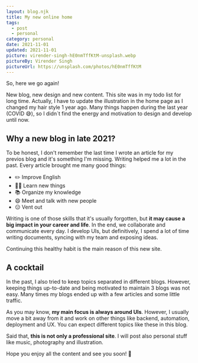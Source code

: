 ```yaml
---
layout: blog.njk
title: My new online home
tags:
  - post
  - personal
category: personal
date: 2021-11-01
updated: 2021-11-01
picture: virender-singh-hE0nmTffKtM-unsplash.webp
pictureBy: Virender Singh
pictureUrl: https://unsplash.com/photos/hE0nmTffKtM
---
```


So, here we go again!

New blog, new design and new content. This site was in my todo list for long time. Actually, I have to update the illustration in the home page as I changed my hair style 1 year ago. Many things happen during the last year (COVID 😅), so I didn´t find the energy and motivation to design and develop until now.

## Why a new blog in late 2021?

To be honest, I don't remember the last time I wrote an article for my previos blog and it's something I'm missing. Writing helped me a lot in the past. Every article brought me many good things:

- ✏️ Improve English
- 🧑‍🚀 Learn new things
- 📚 Organize my knowledge
- 😄 Meet and talk with new people
- 😑 Vent out

Writing is one of those skills that it's usually forgotten, but **it may cause a big impact in your career and life**. In the end, we collaborate and communicate every day. I develop UIs, but definitively, I spend a lot of time writing documents, syncing with my team and exposing ideas.

Continuing this healthy habit is the main reason of this new site.

## A cocktail

In the past, I also tried to keep topics separated in different blogs. However, keeping things up-to-date and being motivated to maintain 3 blogs was not easy. Many times my blogs ended up with a few articles and some little traffic.

As you may know, **my main focus is always around UIs**. However, I usually move a bit away from it and work on other things like backend, automation, deployment and UX. You can expect different topics like these in this blog.

Said that, **this is not only a professional site**. I will post also personal stuff like music, photography and illustration.

Hope you enjoy all the content and see you soon! 👋
